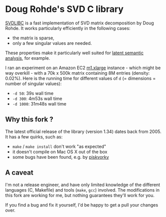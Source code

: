 Doug Rohde's SVD C library
==========================

[SVDLIBC][1] is a fast implementation of SVD matrix decomposition by Doug Rohde.
It works particularly efficiently in the following cases:

- the matrix is sparse,
- only a few singular values are needed.

These properties make it particularly well suited for [latent semantic
analysis][2], for example.

I ran an experiment on an Amazon EC2 [m1.xlarge][3] instance - which might be
way overkill - with a 70k x 500k matrix containing 8M entries (density: 0.02%).
Here is the running time for different values of `d` (= dimensions = number of
singular values):

- `-d 50`: 39s wall time
- `-d 300`: 4m53s wall time
- `-d 1000`: 31m48s wall time

Why this fork ?
---------------

The latest official release of the library (version 1.34) dates back from 2005.
It has a few quirks, such as:

- `make` / `make install` don't work "as expected"
- it doesn't compile on Mac OS X out of the box
- some bugs have been found, e.g. by [piskvorky][4]

A caveat
--------

I'm not a release engineer, and have only limited knowledge of the different
languages (C, Makefile) and tools (`make`, `gcc`) involved. The modifications in
this fork are working for me, but nothing guarantees they'll work for you.

If you find a bug and fix it yourself, I'd be happy to get a pull your changes
over.

[1]: http://tedlab.mit.edu/~dr/SVDLIBC/
[2]: http://en.wikipedia.org/wiki/Latent_semantic_analysis
[3]: http://aws.amazon.com/ec2/instance-types/
[4]: https://github.com/piskvorky/sparsesvd/commit/4ad18096334636e0eae180964284c6dd7b7749c3
